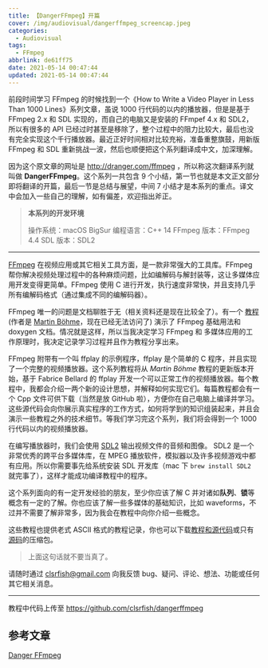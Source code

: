 ```yaml
---
title: 【DangerFFmpeg】开篇
cover: /img/audiovisual/dangerffmpeg_screencap.jpeg
categories:
  - Audiovisual
tags:
  - FFmpeg
abbrlink: de61ff75
date: 2021-05-14 00:47:44
updated: 2021-05-14 00:47:44
---
```


前段时间学习 FFmpeg 的时候找到一个《How to Write a Video Player in Less Than 1000 Lines》系列文章，虽说 1000 行代码的以内的播放器，但是是基于 FFmpeg 2.x 和 SDL 实现的，而自己的电脑又是安装的 FFmpef 4.x 和 SDL2，所以有很多的 API 已经过时甚至是移除了，整个过程中的阻力比较大，最后也没有完全实现这个千行播放器。最近正好时间相对比较充裕，准备重整旗鼓，用新版 FFmpeg 和 SDL 重新挑战一波，然后也顺便把这个系列翻译成中文，加深理解。

因为这个原文章的网址是 http://dranger.com/ffmpeg ，所以称这次翻译系列就叫做 **DangerFFmpeg**。这个系列一共包含 9 个小结，第一节也就是本文正文部分即将翻译的开篇，最后一节是总结与展望，中间 7 小结才是本系列的重点。译文中会加入一些自己的理解，如有偏差，欢迎指出斧正。

> **本系列的开发环境**
>
> 操作系统：macOS BigSur
> 编程语言：C++ 14
> FFmpeg 版本：FFmpeg 4.4
> SDL 版本：SDL2

---

[FFmpeg](https://ffmpeg.org) 在视频应用或其它相关工具方面，是一款非常强大的工具库。FFmpeg 帮你解决视频处理过程中的各种麻烦问题，比如编解码与解封装等，这让多媒体应用开发变得更简单。FFmpeg 使用 C 进行开发，执行速度非常快，并且支持几乎所有编解码格式（通过集成不同的编解码器）。

FFmpeg 唯一的问题是文档聊胜于无（相关资料还是现在比较全了）。有一个 [教程](http://www.inb.uni-luebeck.de/~boehme/using_libavcodec.html) (作者是 [Martin Böhme](http://www.inb.uni-luebeck.de/staff/boehme-d.html)，现在已经无法访问了) 演示了 FFmpeg 基础用法和 doxygen 文档。情况就是这样，所以当我决定学习 FFmpeg 和 多媒体应用的工作原理时，我决定记录学习过程并且作为教程分享出来。

FFmpeg 附带有一个叫 ffplay 的示例程序，ffplay 是个简单的 C 程序，并且实现了一个完整的视频播放器。这个系列教程将从 *Martin Böhme* 教程的更新版本开始，基于 Fabrice Bellard 的 ffplay 开发一个可以正常工作的视频播放器。每个教程中，我都会介绍一两个新的设计思想，并解释如何实现它们。每篇教程都会有一个 Cpp 文件可供下载（当然是放 GitHub 啦），方便你在自己电脑上编译并学习。这些源代码会向你展示真实程序的工作方式，如何将学到的知识组装起来，并且会演示一些教程之外的技术细节。等我们学习完这个系列，我们将会得到一个 1000 行代码以内的视频播放器。

在编写播放器时，我们会使用 [SDL2](https://www.libsdl.org) 输出视频文件的音频和图像。 SDL2 是一个非常优秀的跨平台多媒体库，在 MPEG 播放软件，模拟器以及许多视频游戏中都有应用。所以你需要事先给系统安装 SDL 开发库（mac 下 `brew install SDL2` 就完事了），这样才能成功编译教程中的程序。

这个系列面向的有一定开发经验的朋友，至少你应该了解 C 并对诸如**队列**、**锁**等概念有一定的了解。你也应该了解一些多媒体的基础知识，比如 waveforms，不过并不需要了解非常多，因为我会在教程中向你介绍一些概念。

这些教程也提供老式 ASCII 格式的教程记录，你也可以下载[教程和源代码](http://dranger.com/ffmpeg/ffmpegtutorial.tar.gz)或只有[源码](http://dranger.com/ffmpeg/ffmpegsource.tar.gz)的压缩包。
> 上面这句话就不要当真了。

请随时通过 [clsrfish@gmail.com](mailto:clsrfish@gmail.com) 向我反馈 bug、疑问、评论、想法、功能或任何其它相关消息。


---

教程中代码上传至 https://github.com/clsrfish/dangerffmpeg


## 参考文章

[Danger FFmpeg](http://dranger.com/ffmpeg)